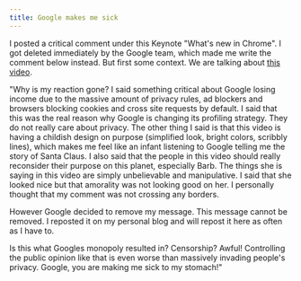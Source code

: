 ```yaml
---
title: Google makes me sick
---
```


I posted a critical comment under this Keynote "What's new in Chrome". I got deleted immediately by the Google team, which made me write the comment below instead. But first some context. We are talking about [this video](https://www.youtube.com/watch?v=Df2U9-R-OJs).

"Why is my reaction gone? I said something critical about Google losing income due to the massive amount of privacy rules, ad blockers and browsers blocking cookies and cross site requests by default. I said that this was the real reason why Google is changing its profiling strategy. They do not really care about privacy. The other thing I said is that this video is having a childish design on purpose (simplified look, bright colors, scribbly lines), which makes me feel like an infant listening to Google telling me the story of Santa Claus. I also said that the people in this video should really reconsider their purpose on this planet, especially Barb. The things she is saying in this video are simply unbelievable and manipulative. I said that she looked nice but that amorality was not looking good on her. I personally thought that my comment was not crossing any borders. 

However Google decided to remove my message. This message cannot be removed. I reposted it on my personal blog and will repost it here as often as I have to.

Is this what Googles monopoly resulted in? Censorship? Awful! Controlling the public opinion like that is even worse than massively invading people's privacy. Google, you are making me sick to my stomach!"
